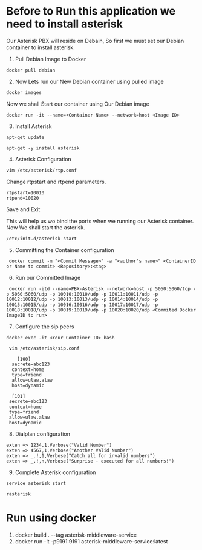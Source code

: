 # Before to Run this application we need to install asterisk
Our Asterisk PBX will reside on Debain, So first we must set our Debian container to install asterisk.

1. Pull Debian Image to Docker

`docker pull debian`

2. Now Lets run our New Debian container using pulled image

`docker images`

Now we shall Start our container using Our Debian image

`docker run -it --name=<Container Name> --network=host <Image ID>`

3. Install Asterisk

`apt-get update`

`apt-get -y install asterisk`

4. Asterisk Configuration

`vim /etc/asterisk/rtp.conf`

Change rtpstart and rtpend parameters.

```
rtpstart=10010
rtpend=10020
```

Save and Exit
 
This will help us wo bind the ports when we running our Asterisk container. Now We shall start the asterisk.

`/etc/init.d/asterisk start`

5. Committing the Container configuration

` docker commit -m "<Commit Message>" -a "<author's name>" <ContainerID or Name to commit> <Repository>:<tag>`

6. Run our Committed Image

` docker run -itd --name=PBX-Asterisk --network=host -p 5060:5060/tcp -p 5060:5060/udp -p 10010:10010/udp -p 10011:10011/udp -p 10012:10012/udp -p 10013:10013/udp -p 10014:10014/udp -p 10015:10015/udp -p 10016:10016/udp -p 10017:10017/udp -p 10018:10018/udp -p 10019:10019/udp -p 10020:10020/udp <Commited Docker ImageID to run>`

7.  Configure the sip peers 

`docker exec -it <Your Container ID> bash`

` vim /etc/asterisk/sip.conf`

```
    [100]
  secrete=abc123
  context=home
  type=friend
  allow=ulaw,alaw
  host=dynamic

  [101]
 secrete=abc123
 context=home
 type=friend
 allow=ulaw,alaw
 host=dynamic
```

8. Dialplan configuration 

```
exten => 1234,1,Verbose("Valid Number")
exten => 4567,1,Verbose("Another Valid Number")
exten => _.!,1,Verbose("Catch all for invalid numbers")
exten => _.!,n,Verbose("Surprise - executed for all numbers!")
```
9. Complete Asterisk configuration

`service asterisk start`

`rasterisk`

# Run using docker
1. docker build . --tag asterisk-middleware-service
2. docker run -it -p9191:9191 asterisk-middleware-service:latest